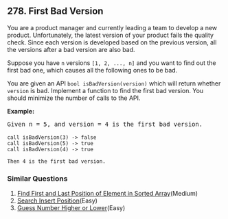## 278. First Bad Version

<p>You are a product manager and currently leading a team to develop a new product. Unfortunately, the latest version of your product fails the quality check. Since each version is developed based on the previous version, all the versions after a bad version are also bad.</p>

<p>Suppose you have <code>n</code> versions <code>[1, 2, ..., n]</code> and you want to find out the first bad one, which causes all the following ones to be bad.</p>

<p>You are given an API <code>bool isBadVersion(version)</code> which will return whether <code>version</code> is bad. Implement a function to find the first bad version. You should minimize the number of calls to the API.</p>

<p><b>Example:</b></p>

<pre>
Given n = 5, and version = 4 is the first bad version.

<code>call isBadVersion(3) -&gt; false
call isBadVersion(5)&nbsp;-&gt; true
call isBadVersion(4)&nbsp;-&gt; true

Then 4 is the first bad version.&nbsp;</code>
</pre>

### Similar Questions
  1. [Find First and Last Position of Element in Sorted Array](https://github.com/openset/leetcode/tree/master/solution/find-first-and-last-position-of-element-in-sorted-array)(Medium)
  1. [Search Insert Position](https://github.com/openset/leetcode/tree/master/solution/search-insert-position)(Easy)
  1. [Guess Number Higher or Lower](https://github.com/openset/leetcode/tree/master/solution/guess-number-higher-or-lower)(Easy)
